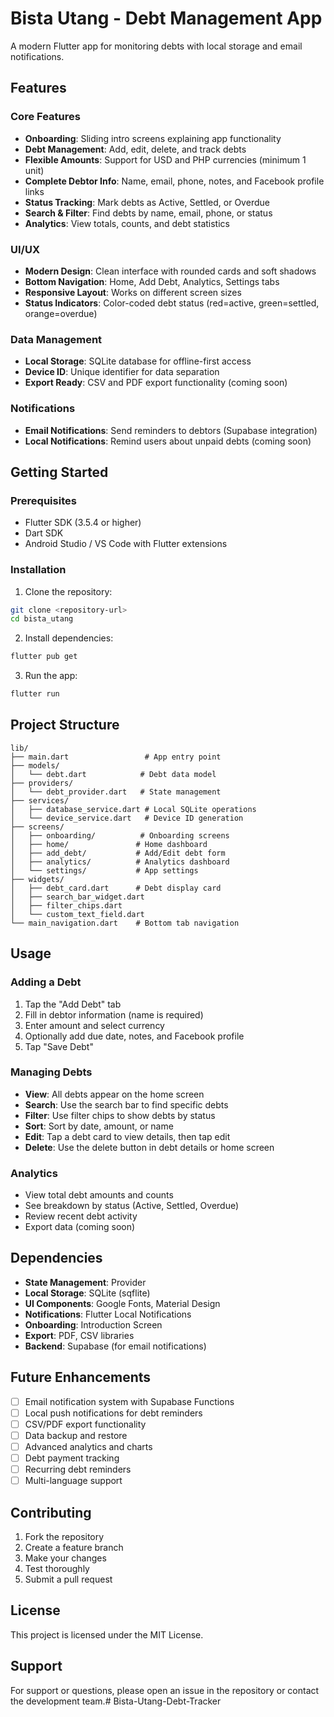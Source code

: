 # Bista Utang - Debt Management App

A modern Flutter app for monitoring debts with local storage and email notifications.

## Features

### Core Features
- **Onboarding**: Sliding intro screens explaining app functionality
- **Debt Management**: Add, edit, delete, and track debts
- **Flexible Amounts**: Support for USD and PHP currencies (minimum 1 unit)
- **Complete Debtor Info**: Name, email, phone, notes, and Facebook profile links
- **Status Tracking**: Mark debts as Active, Settled, or Overdue
- **Search & Filter**: Find debts by name, email, phone, or status
- **Analytics**: View totals, counts, and debt statistics

### UI/UX
- **Modern Design**: Clean interface with rounded cards and soft shadows
- **Bottom Navigation**: Home, Add Debt, Analytics, Settings tabs
- **Responsive Layout**: Works on different screen sizes
- **Status Indicators**: Color-coded debt status (red=active, green=settled, orange=overdue)

### Data Management
- **Local Storage**: SQLite database for offline-first access
- **Device ID**: Unique identifier for data separation
- **Export Ready**: CSV and PDF export functionality (coming soon)

### Notifications
- **Email Notifications**: Send reminders to debtors (Supabase integration)
- **Local Notifications**: Remind users about unpaid debts (coming soon)

## Getting Started

### Prerequisites
- Flutter SDK (3.5.4 or higher)
- Dart SDK
- Android Studio / VS Code with Flutter extensions

### Installation

1. Clone the repository:
```bash
git clone <repository-url>
cd bista_utang
```

2. Install dependencies:
```bash
flutter pub get
```

3. Run the app:
```bash
flutter run
```

## Project Structure

```
lib/
├── main.dart                 # App entry point
├── models/
│   └── debt.dart            # Debt data model
├── providers/
│   └── debt_provider.dart   # State management
├── services/
│   ├── database_service.dart # Local SQLite operations
│   └── device_service.dart   # Device ID generation
├── screens/
│   ├── onboarding/          # Onboarding screens
│   ├── home/               # Home dashboard
│   ├── add_debt/           # Add/Edit debt form
│   ├── analytics/          # Analytics dashboard
│   └── settings/           # App settings
├── widgets/
│   ├── debt_card.dart      # Debt display card
│   ├── search_bar_widget.dart
│   ├── filter_chips.dart
│   └── custom_text_field.dart
└── main_navigation.dart    # Bottom tab navigation
```

## Usage

### Adding a Debt
1. Tap the "Add Debt" tab
2. Fill in debtor information (name is required)
3. Enter amount and select currency
4. Optionally add due date, notes, and Facebook profile
5. Tap "Save Debt"

### Managing Debts
- **View**: All debts appear on the home screen
- **Search**: Use the search bar to find specific debts
- **Filter**: Use filter chips to show debts by status
- **Sort**: Sort by date, amount, or name
- **Edit**: Tap a debt card to view details, then tap edit
- **Delete**: Use the delete button in debt details or home screen

### Analytics
- View total debt amounts and counts
- See breakdown by status (Active, Settled, Overdue)
- Review recent debt activity
- Export data (coming soon)

## Dependencies

- **State Management**: Provider
- **Local Storage**: SQLite (sqflite)
- **UI Components**: Google Fonts, Material Design
- **Notifications**: Flutter Local Notifications
- **Onboarding**: Introduction Screen
- **Export**: PDF, CSV libraries
- **Backend**: Supabase (for email notifications)

## Future Enhancements

- [ ] Email notification system with Supabase Functions
- [ ] Local push notifications for debt reminders
- [ ] CSV/PDF export functionality
- [ ] Data backup and restore
- [ ] Advanced analytics and charts
- [ ] Debt payment tracking
- [ ] Recurring debt reminders
- [ ] Multi-language support

## Contributing

1. Fork the repository
2. Create a feature branch
3. Make your changes
4. Test thoroughly
5. Submit a pull request

## License

This project is licensed under the MIT License.

## Support

For support or questions, please open an issue in the repository or contact the development team.#   B i s t a - U t a n g - D e b t - T r a c k e r  
 